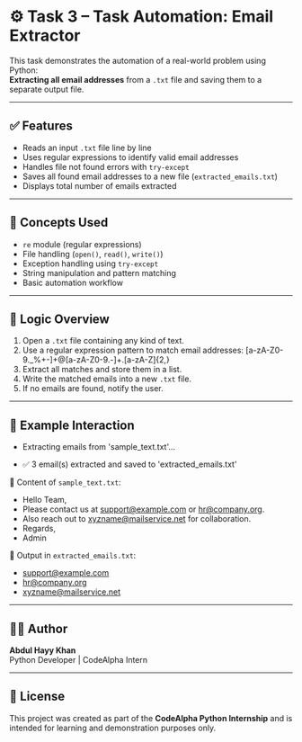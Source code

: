 # ⚙️ Task 3 – Task Automation: Email Extractor

This task demonstrates the automation of a real-world problem using Python:  
**Extracting all email addresses** from a `.txt` file and saving them to a separate output file.

---

## ✅ Features

- Reads an input `.txt` file line by line
- Uses regular expressions to identify valid email addresses
- Handles file not found errors with `try-except`
- Saves all found email addresses to a new file (`extracted_emails.txt`)
- Displays total number of emails extracted

---

## 🧠 Concepts Used

- `re` module (regular expressions)
- File handling (`open()`, `read()`, `write()`)
- Exception handling using `try-except`
- String manipulation and pattern matching
- Basic automation workflow

---

## 🧪 Logic Overview

1. Open a `.txt` file containing any kind of text.
2. Use a regular expression pattern to match email addresses: [a-zA-Z0-9._%+-]+@[a-zA-Z0-9.-]+.[a-zA-Z]{2,}
3. Extract all matches and store them in a list.
4. Write the matched emails into a new `.txt` file.
5. If no emails are found, notify the user.

---

## 📸 Example Interaction

- Extracting emails from 'sample_text.txt'...

- ✅ 3 email(s) extracted and saved to 'extracted_emails.txt'


📄 Content of `sample_text.txt`:
- Hello Team,
- Please contact us at support@example.com or hr@company.org.
- Also reach out to xyzname@mailservice.net for collaboration.
- Regards,
- Admin


📄 Output in `extracted_emails.txt`:
- support@example.com
- hr@company.org
- xyzname@mailservice.net

---

## 🙋‍♂️ Author

**Abdul Hayy Khan**  
Python Developer | CodeAlpha Intern

---

## 📜 License

This project was created as part of the **CodeAlpha Python Internship** and is intended for learning and demonstration purposes only.
